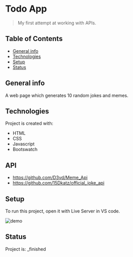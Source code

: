 # Todo App
> My first attempt at working with APIs.

## Table of Contents
* [General info](#general-info)
* [Technologies](#technologies)
* [Setup](#setup)
* [Status](#status)

## General info
A web page which generates 10 random jokes and memes.
	
## Technologies
Project is created with:
* HTML
* CSS
* Javascript
* Bootswatch

## API
* https://github.com/D3vd/Meme_Api
* https://github.com/15Dkatz/official_joke_api
	
## Setup
To run this project, open it with Live Server in VS code.

![demo](/MemeAndJokes/demo/memesjokes.gif)

## Status
Project is:  _finished

